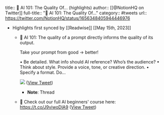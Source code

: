 title:: 🍎 AI 101: The Quality Of... (highlights)
author:: [[@NotionHQ on Twitter]]
full-title:: "🍎 AI 101: The Quality Of..."
category:: #tweets
url:: https://twitter.com/NotionHQ/status/1656348405944446976

- Highlights first synced by [[Readwise]] [[May 15th, 2023]]
	- 🍎 AI 101: The quality of a prompt directly informs the quality of its output.
	  
	  Take your prompt from good → better!
	  
	  • Be detailed. What info should AI reference? Who’s the audience?
	  • Think about style. Provide a voice, tone, or creative direction.
	  • Specify a format. Do… 
	  
	  ![](https://pbs.twimg.com/media/FvyGgsUaEAAiW-e.jpg) ([View Tweet](https://twitter.com/NotionHQ/status/1656348405944446976))
		- **Note**: Thread
	- 🧃 Check out our full AI beginners' course here: https://t.co/J9viwoDlA9 ([View Tweet](https://twitter.com/NotionHQ/status/1656349388506267651))